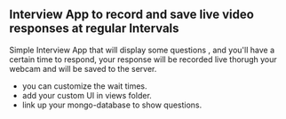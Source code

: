 ## Interview App to record and save live video responses at regular Intervals 

Simple Interview App that will display some questions , and you'll have a certain time to respond, your response will be recorded live thorugh your webcam and will be saved to the server.

* you can customize the wait times.
* add your custom UI in views folder.
* link up your mongo-database to show questions.